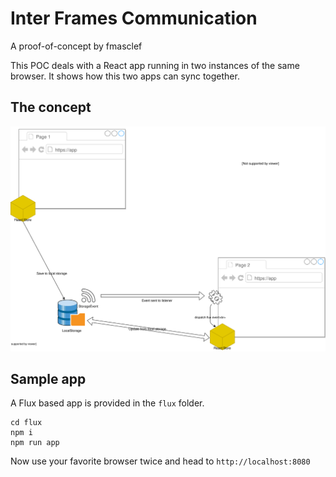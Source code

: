 # Inter Frames Communication

A proof-of-concept by fmasclef

This POC deals with a React app running in two instances of the same browser. It shows how this two apps can sync together.

## The concept

![core concept][concept]

[concept]: ./docs/concept.svg "IFW concept"

## Sample app

A Flux based app is provided in the `flux` folder.

    cd flux
    npm i
    npm run app

Now use your favorite browser twice and head to `http://localhost:8080`